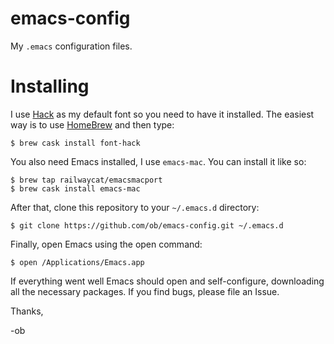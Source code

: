 # emacs-config
My `.emacs` configuration files.

# Installing

I use [Hack](http://sourcefoundry.org/hack/) as my default font so you need to have it installed. 
The easiest way is to use [HomeBrew](https://brew.sh) and then type:

```
$ brew cask install font-hack
```

You also need Emacs installed, I use `emacs-mac`. You can install it like so:

```
$ brew tap railwaycat/emacsmacport
$ brew cask install emacs-mac
```

After that, clone this repository to your `~/.emacs.d` directory:

```
$ git clone https://github.com/ob/emacs-config.git ~/.emacs.d
```

Finally, open Emacs using the open command:

```
$ open /Applications/Emacs.app
```

If everything went well Emacs should open and self-configure, downloading all the necessary packages.
If you find bugs, please file an Issue.

Thanks,

-ob
